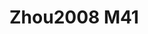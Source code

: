 <a name="material" />

# Zhou2008 M41
<script type="application/ld+json">
  {
    "@context": "https://schema.org/",
    "@type": "ChemicalSubstance",
    "http://purl.org/dc/terms/conformsTo":
      {
        "@type": "CreativeWork",
        "@id": "https://bioschemas.org/profiles/ChemicalSubstance/0.4-RELEASE/"
      },
    "@id": "https://egonw.github.io/nanowiki/nanowiki253.html#material",
    "name": "Zhou2008 M41",
    "sameAs": "http://127.0.0.1/mediawiki/index.php/Special:URIResolver/Zhou2008_M41"
  }
</script>

